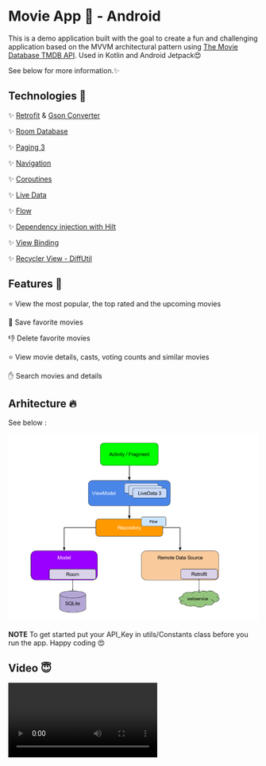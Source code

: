 # Movie App 🎥 -  Android
This is a demo application built with the goal to create a fun and challenging application based on the MVVM architectural pattern using [The Movie Database TMDB API](https://www.themoviedb.org/documentation/api).
Used in Kotlin and Android Jetpack😍

See below for more information.✨



## Technologies 👀

✨ [Retrofit](https://square.github.io/retrofit/) & [Gson Converter](https://square.github.io/retrofit/)

✨ [Room Database](https://developer.android.com/jetpack/androidx/releases/room) 

✨ [Paging 3](https://developer.android.com/topic/libraries/architecture/paging/v3-overview)

✨ [Navigation](https://developer.android.com/guide/navigation/navigation-getting-started)

✨ [Coroutines](https://kotlinlang.org/docs/coroutines-overview.html)

✨ [Live Data](https://developer.android.com/topic/libraries/architecture/livedata)

✨ [Flow](https://developer.android.com/kotlin/flow)

✨ [Dependency injection with Hilt](https://developer.android.com/training/dependency-injection/hilt-android)

✨ [View Binding](https://developer.android.com/topic/libraries/view-binding)

✨ [Recycler View - DiffUtil](https://developer.android.com/reference/androidx/recyclerview/widget/DiffUtil)

## Features 👯

⭐ View the most popular, the top rated and the upcoming movies

💛 Save favorite movies

👎 Delete favorite movies

⭐ View movie details, casts, voting counts and similar movies

✋ Search movies and details

## Arhitecture 🔥

See below :

![MVVM](./Images/MVVM.png)

**NOTE**
To get started put your API_Key in utils/Constants class before you run the app. Happy coding 😍


## Video 😇

![Demo](https://user-images.githubusercontent.com/64223309/150855743-24d73ab9-1bc8-4841-a7a1-de81a640e12e.mp4)



